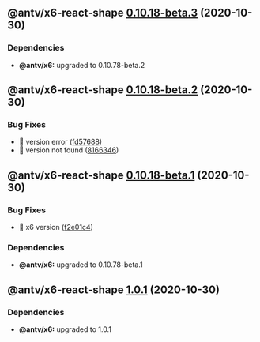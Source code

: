 ## @antv/x6-react-shape [0.10.18-beta.3](https://github.com/antvis/x6/compare/@antv/x6-react-shape@0.10.18-beta.2...@antv/x6-react-shape@0.10.18-beta.3) (2020-10-30)





### Dependencies

* **@antv/x6:** upgraded to 0.10.78-beta.2

## @antv/x6-react-shape [0.10.18-beta.2](https://github.com/antvis/x6/compare/@antv/x6-react-shape@0.10.18-beta.1...@antv/x6-react-shape@0.10.18-beta.2) (2020-10-30)


### Bug Fixes

* 🐛 version error ([fd57688](https://github.com/antvis/x6/commit/fd5768861fedda32d341c774f6e80da67646426f))
* 🐛 version not found ([8166346](https://github.com/antvis/x6/commit/8166346771f11ef5997a6e1ed376987408e57cde))

## @antv/x6-react-shape [0.10.18-beta.1](https://github.com/antvis/x6/compare/@antv/x6-react-shape@0.10.17...@antv/x6-react-shape@0.10.18-beta.1) (2020-10-30)


### Bug Fixes

* 🐛 x6 version ([f2e01c4](https://github.com/antvis/x6/commit/f2e01c44a1f1acd9390c9de0b5ade913cfd8b03b))





### Dependencies

* **@antv/x6:** upgraded to 0.10.78-beta.1

## @antv/x6-react-shape [1.0.1](https://github.com/antvis/x6/compare/@antv/x6-react-shape@1.0.0...@antv/x6-react-shape@1.0.1) (2020-10-30)





### Dependencies

* **@antv/x6:** upgraded to 1.0.1
